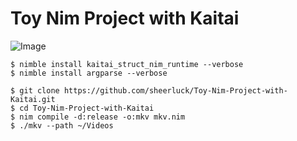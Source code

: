 # Toy Nim Project with Kaitai

![Image](<https://i.imgur.com/NYpxwwX.png>)

```
$ nimble install kaitai_struct_nim_runtime --verbose
$ nimble install argparse --verbose
```

```
$ git clone https://github.com/sheerluck/Toy-Nim-Project-with-Kaitai.git
$ cd Toy-Nim-Project-with-Kaitai
$ nim compile -d:release -o:mkv mkv.nim
$ ./mkv --path ~/Videos
```

